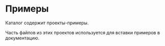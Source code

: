 
Примеры
=======

Каталог содержит проекты-примеры.

Часть файлов из этих проектов используется для вставки примеров
в документацию.

